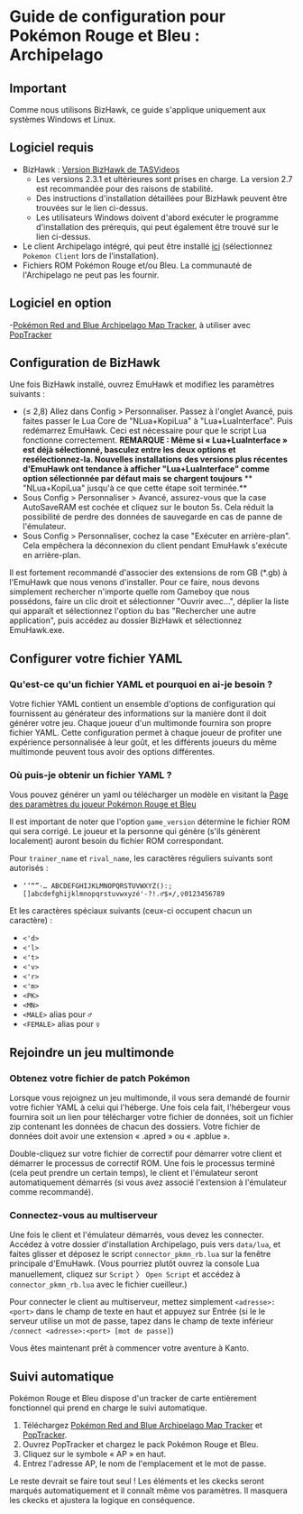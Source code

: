# Guide de configuration pour Pokémon Rouge et Bleu : Archipelago

## Important

Comme nous utilisons BizHawk, ce guide s'applique uniquement aux systèmes Windows et Linux.

## Logiciel requis

- BizHawk : [Version BizHawk de TASVideos](https://tasvideos.org/BizHawk/ReleaseHistory)
   - Les versions 2.3.1 et ultérieures sont prises en charge. La version 2.7 est recommandée pour des raisons de stabilité.
   - Des instructions d'installation détaillées pour BizHawk peuvent être trouvées sur le lien ci-dessus.
   - Les utilisateurs Windows doivent d'abord exécuter le programme d'installation des prérequis, qui peut également être trouvé sur le lien ci-dessus.
- Le client Archipelago intégré, qui peut être installé [ici](https://github.com/ArchipelagoMW/Archipelago/releases)
   (sélectionnez `Pokemon Client` lors de l'installation).
- Fichiers ROM Pokémon Rouge et/ou Bleu. La communauté de l'Archipelago ne peut pas les fournir.

## Logiciel en option

-[Pokémon Red and Blue Archipelago Map Tracker](https://github.com/j-imbo/pkmnrb_jim/releases/latest), à utiliser avec [PopTracker](https://github.com/black-sliver/PopTracker/releases)


## Configuration de BizHawk

Une fois BizHawk installé, ouvrez EmuHawk et modifiez les paramètres suivants :

- (≤ 2,8) Allez dans Config > Personnaliser. Passez à l'onglet Avancé, puis faites passer le Lua Core de "NLua+KopiLua" à "Lua+LuaInterface". 
Puis redémarrez EmuHawk. Ceci est nécessaire pour que le script Lua fonctionne correctement.
   **REMARQUE : Même si « Lua+LuaInterface » est déjà sélectionné, basculez entre les deux options et resélectionnez-la. Nouvelles installations**
   **des versions plus récentes d'EmuHawk ont tendance à afficher "Lua+LuaInterface" comme option sélectionnée par défaut mais se chargent toujours**
   ** "NLua+KopiLua" jusqu'à ce que cette étape soit terminée.**
- Sous Config > Personnaliser > Avancé, assurez-vous que la case AutoSaveRAM est cochée et cliquez sur le bouton 5s.
   Cela réduit la possibilité de perdre des données de sauvegarde en cas de panne de l'émulateur.
- Sous Config > Personnaliser, cochez la case "Exécuter en arrière-plan". Cela empêchera la déconnexion du client pendant EmuHawk s'exécute en arrière-plan.

Il est fortement recommandé d'associer des extensions de rom GB (\*.gb) à l'EmuHawk que nous venons d'installer.
Pour ce faire, nous devons simplement rechercher n'importe quelle rom Gameboy que nous possédons, faire un clic droit et sélectionner "Ouvrir avec...", déplier
la liste qui apparaît et sélectionnez l'option du bas "Rechercher une autre application", puis accédez au dossier BizHawk et sélectionnez EmuHawk.exe.

## Configurer votre fichier YAML

### Qu'est-ce qu'un fichier YAML et pourquoi en ai-je besoin ?

Votre fichier YAML contient un ensemble d'options de configuration qui fournissent au générateur des informations sur la manière dont il doit
générer votre jeu. Chaque joueur d'un multimonde fournira son propre fichier YAML. Cette configuration permet à chaque joueur de profiter
une expérience personnalisée à leur goût, et les différents joueurs du même multimonde peuvent tous avoir des options différentes.

### Où puis-je obtenir un fichier YAML ?

Vous pouvez générer un yaml ou télécharger un modèle en visitant la [Page des paramètres du joueur Pokémon Rouge et Bleu](/games/Pokemon%20Red%20and%20Blue/player-settings)

Il est important de noter que l'option `game_version` détermine le fichier ROM qui sera corrigé.
Le joueur et la personne qui génère (s'ils génèrent localement) auront besoin du fichier ROM correspondant.

Pour `trainer_name` et `rival_name`, les caractères réguliers suivants sont autorisés :

* `‘’“”·… ABCDEFGHIJKLMNOPQRSTUVWXYZ():;[]abcdefghijklmnopqrstuvwxyzé'-?!.♂$×/,♀0123456789`

Et les caractères spéciaux suivants (ceux-ci occupent chacun un caractère) :
* `<'d>`
* `<'l>`
* `<'t>`
* `<'v>`
* `<'r>`
* `<'m>`
* `<PK>`
* `<MN>`
* `<MALE>` alias pour `♂`
* `<FEMALE>` alias pour `♀`

## Rejoindre un jeu multimonde

### Obtenez votre fichier de patch Pokémon

Lorsque vous rejoignez un jeu multimonde, il vous sera demandé de fournir votre fichier YAML à celui qui l'héberge. Une fois cela fait,
l'hébergeur vous fournira soit un lien pour télécharger votre fichier de données, soit un fichier zip contenant les données de chacun
des dossiers. Votre fichier de données doit avoir une extension « .apred » ou « .apblue ».

Double-cliquez sur votre fichier de correctif pour démarrer votre client et démarrer le processus de correctif ROM. Une fois le processus terminé
(cela peut prendre un certain temps), le client et l'émulateur seront automatiquement démarrés (si vous avez associé l'extension à l'émulateur comme recommandé).

### Connectez-vous au multiserveur

Une fois le client et l'émulateur démarrés, vous devez les connecter. Accédez à votre dossier d'installation Archipelago,
puis vers `data/lua`, et faites glisser et déposez le script `connector_pkmn_rb.lua` sur la fenêtre principale d'EmuHawk. (Vous pourriez plutôt
ouvrez la console Lua manuellement, cliquez sur `Script` 〉 `Open Script` et accédez à `connector_pkmn_rb.lua` avec le fichier
cueilleur.)

Pour connecter le client au multiserveur, mettez simplement `<adresse>:<port>` dans le champ de texte en haut et appuyez sur Entrée (si le
le serveur utilise un mot de passe, tapez dans le champ de texte inférieur `/connect <adresse>:<port> [mot de passe]`)

Vous êtes maintenant prêt à commencer votre aventure à Kanto.

## Suivi automatique

Pokémon Rouge et Bleu dispose d'un tracker de carte entièrement fonctionnel qui prend en charge le suivi automatique.

1. Téléchargez [Pokémon Red and Blue Archipelago Map Tracker](https://github.com/j-imbo/pkmnrb_jim/releases/latest) et [PopTracker](https://github.com/black-sliver/PopTracker/releases).
2. Ouvrez PopTracker et chargez le pack Pokémon Rouge et Bleu.
3. Cliquez sur le symbole « AP » en haut.
4. Entrez l'adresse AP, le nom de l'emplacement et le mot de passe.

Le reste devrait se faire tout seul ! Les éléments et les ckecks seront marqués automatiquement et il connaît même vos paramètres. Il masquera les ckecks et ajustera la logique en conséquence.